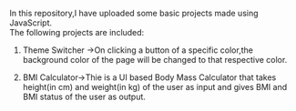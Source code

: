 In this repository,I have uploaded some basic projects made using JavaScript.
<br/>
The following projects are included: <br/>
1. Theme Switcher ->On clicking a button of a specific color,the background color of the page will be changed to that respective color.
  
2. BMI Calculator->Thie is a UI based Body Mass Calculator that takes height(in cm) and weight(in kg) of the user as input and gives BMI and BMI status of the user as output.
